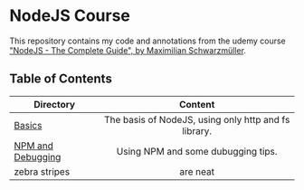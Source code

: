 # NodeJS Course

This repository contains my code and annotations from the udemy course ["NodeJS - The Complete Guide", by Maximilian Schwarzmüller](https://www.udemy.com/course/nodejs-the-complete-guide/).

## Table of Contents

| Directory                                 | Content                                               |
| ----------------------------------------- |:-----------------------------------------------------:|
| [Basics](./basics)                        | The basis of NodeJS, using only http and fs library.  |
| [NPM and Debugging](./npm-and-debugging)  | Using NPM and some dubugging tips.                    |
| zebra stripes                             | are neat                                              |
